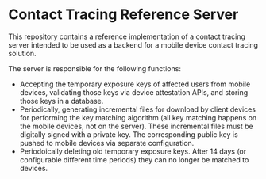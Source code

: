 # Contact Tracing Reference Server

This repository contains a reference implementation of a contact tracing
server intended to be used as a backend for a mobile device contact tracing solution.

The server is responsible for the following functions:
- Accepting the temporary exposure keys of affected users from mobile devices, validating those keys via device attestation APIs, and storing those keys in a database.
- Periodically, generating incremental files for download by client devices for performing the key matching algorithm (all key matching happens on the mobile devices, not on the server). These incremental files must be digitally signed with a private key. The corresponding public key is pushed to mobile devices via separate configuration.
- Periodoically deleting old temporary exposure keys. After 14 days (or configurable different time periods) they can no longer be matched to devices.
